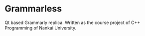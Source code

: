 # Grammarless
Qt based Grammarly replica. Written as the course project of C++ Programming of Nankai University.
